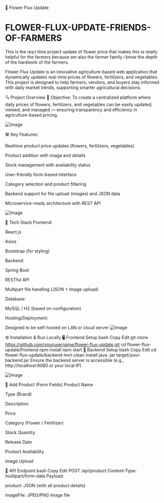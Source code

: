 🌸 Flower Flux Update
# FLOWER-FLUX-UPDATE-FRIENDS-OF-FARMERS
This is the rea;l time project update of flower price that makes this is reially helpful for the farmers because am also the farmer family i know the depth of the hardwork of the farmers.

Flower Flux Update is an innovative agriculture-based web application that dynamically updates real-time prices of flowers, fertilizers, and vegetables. This project is designed to help farmers, vendors, and buyers stay informed with daily market trends, supporting smarter agricultural decisions.

🔍 Project Overview
🌿 Objective:
To create a centralized platform where daily prices of flowers, fertilizers, and vegetables can be easily updated, viewed, and managed — ensuring transparency and efficiency in agriculture-based pricing.

![Image](https://github.com/user-attachments/assets/664c9315-b840-4f6e-a479-7e6b1eea2a0b)

🛠️ Key Features:

Realtime product price updates (flowers, fertilizers, vegetables)

Product addition with image and details

Stock management with availability status

User-friendly form-based interface

Category selection and product filtering

Backend support for file upload (images) and JSON data

Microservice-ready architecture with REST API


![Image](https://github.com/user-attachments/assets/e0eb12c6-2aa6-4783-b1bc-308e9c0e2895)

🧰 Tech Stack
Frontend:

React.js

Axios

Bootstrap (for styling)

Backend:

Spring Boot

RESTful API

Multipart file handling (JSON + Image upload)

Database:

MySQL / H2 (based on configuration)

Hosting/Deployment:

Designed to be self-hosted on LAN or cloud server
![Image](https://github.com/user-attachments/assets/4922be9d-7195-4db3-bd7f-940d4bbcdefd)


⚙️ Installation & Run Locally
🖥️ Frontend Setup
bash
Copy
Edit
git clone https://github.com/yourusername/flower-flux-update.git
cd flower-flux-update/frontend
npm install
npm start
🚀 Backend Setup
bash
Copy
Edit
cd flower-flux-update/backend
mvn clean install
java -jar target/your-backend.jar
Ensure the backend server is accessible (e.g., http://localhost:8080 or your local IP).

![Image](https://github.com/user-attachments/assets/23b9f2df-2438-4871-81b1-a37f40cbf0c7)

🛒 Add Product (Form Fields)
Product Name

Type (Brand)

Description

Price

Category (Flower / Fertilizer)

Stock Quantity

Release Date

Product Availability

Image Upload

📁 API Endpoint
bash
Copy
Edit
POST /api/product
Content-Type: multipart/form-data
Payload:

product: JSON (with all product details)

imageFile: JPEG/PNG image file

